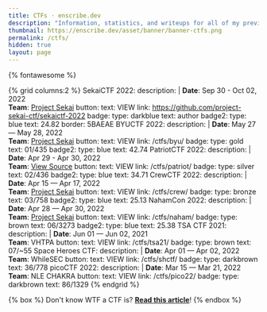 ```yaml
---
title: CTFs · enscribe.dev
description: "Information, statistics, and writeups for all of my previous cybersecurity Capture the Flag (CTF) competitions."
thumbnail: https://enscribe.dev/asset/banner/banner-ctfs.png
permalink: /ctfs/
hidden: true
layout: page
---
```


{% fontawesome %}

{% grid columns:2 %}
<i class="fa-solid fa-music"></i> SekaiCTF 2022:
    description: |
        **Date**: Sep 30 - Oct 02, 2022  
        **Team**: [<i class="fa-solid fa-music"></i> Project Sekai](https://sekai.team/)
    button:
        text: VIEW
        link: https://github.com/project-sekai-ctf/sekaictf-2022
    badge:
        type: darkblue
        text: <i class="fa-solid fa-pen-nib"></i> author
    badge2:
        type: blue
        text: <i class="fa-solid fa-flag"></i> 24.82
    border: 5BAEAE
<i class="fa-solid fa-shield-cat"></i> BYUCTF 2022:
    description: |
        **Date**: May 27 — May 28, 2022  
        **Team**: [<i class="fa-solid fa-music"></i> Project Sekai](https://sekai.team/)
    button:
        text: VIEW
        link: /ctfs/byu/
    badge:
        type: gold
        text: <i class="fa-solid fa-ranking-star"></i> 01/435
    badge2:
        type: blue
        text: <i class="fa-solid fa-flag"></i> 42.74
<i class="fa-solid fa-flag-usa"></i> PatriotCTF 2022:
    description: |
        **Date**: Apr 29 - Apr 30, 2022  
        **Team**: [<i class="fa-solid fa-file-code"></i> View Source](https://ctftime.org/team/175828)
    button:
        text: VIEW
        link: /ctfs/patriot/
    badge:
        type: silver
        text: <i class="fa-solid fa-ranking-star"></i> 02/436
    badge2:
        type: blue
        text: <i class="fa-solid fa-flag"></i> 34.71
<i class="fa-solid fa-people-group"></i> CrewCTF 2022:
    description: |
        **Date**: Apr 15 — Apr 17, 2022  
        **Team**: [<i class="fa-solid fa-music"></i> Project Sekai](https://sekai.team/)
    button:
        text: VIEW
        link: /ctfs/crew/
    badge:
        type: bronze
        text: <i class="fa-solid fa-ranking-star"></i> 03/758
    badge2:
        type: blue
        text: <i class="fa-solid fa-flag"></i> 25.13
<i class="fa-solid fa-shield-halved"></i> NahamCon 2022:
    description: |
        **Date**: Apr 28 — Apr 30, 2022  
        **Team**: [<i class="fa-solid fa-music"></i> Project Sekai](https://sekai.team/)
    button:
        text: VIEW
        link: /ctfs/naham/
    badge:
        type: brown
        text: <i class="fa-solid fa-ranking-star"></i> 06/3273
    badge2:
        type: blue
        text: <i class="fa-solid fa-flag"></i> 25.38
<i class="fa-solid fa-school"></i> TSA CTF 2021:
    description: |
        <b>Date</b>: Jun 01 — Jun 02, 2021<br>
        <b>Team</b>: VHTPA
    button:
        text: VIEW
        link: /ctfs/tsa21/
    badge:
        type: brown
        text: <i class="fa-solid fa-ranking-star"></i> 07/~55
<i class="fa-solid fa-user-astronaut"></i> Space Heroes CTF:
    description: |
        <b>Date</b>: Apr 01 — Apr 02, 2022<br>
        <b>Team</b>: WhileSEC
    button:
        text: VIEW
        link: /ctfs/shctf/
    badge:
        type: darkbrown
        text: <i class="fa-solid fa-ranking-star"></i> 36/778
<i class="fa-solid fa-graduation-cap"></i> picoCTF 2022:
    description: |
        <b>Date</b>: Mar 15 — Mar 21, 2022<br>
        <b>Team</b>: NLE CHAKRA
    button:
        text: VIEW
        link: /ctfs/pico22/
    badge:
        type: darkbrown
        text: <i class="fa-solid fa-ranking-star"></i> 86/1329
{% endgrid %}

{% box %}
Don't know WTF a CTF is? [**Read this article**](/blog/wtf-is-a-ctf/)!
{% endbox %}